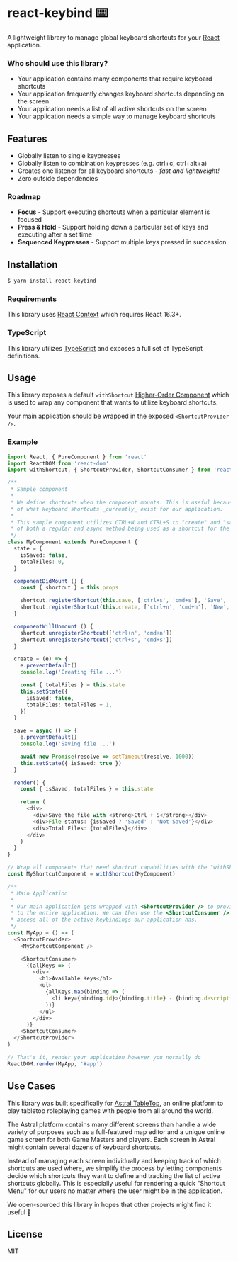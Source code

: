 # react-keybind ⌨️

A lightweight library to manage global keyboard shortcuts for your [React](https://reactjs.org)
application.

### Who should use this library?

 * Your application contains many components that require keyboard shortcuts
 * Your application frequently changes keyboard shortcuts depending on the screen
 * Your application needs a list of all active shortcuts on the screen
 * Your application needs a simple way to manage keyboard shortcuts

## Features

 * Globally listen to single keypresses
 * Globally listen to combination keypresses (e.g. ctrl+c, ctrl+alt+a)
 * Creates one listener for all keyboard shortcuts - _fast and lightweight!_
 * Zero outside dependencies

### Roadmap

 * **Focus** - Support executing shortcuts when a particular element is focused
 * **Press & Hold** - Support holding down a particular set of keys and executing after a set time
 * **Sequenced Keypresses** - Support multiple keys pressed in succession

## Installation

```bash
$ yarn install react-keybind
```

### Requirements

This library uses [React Context](https://reactjs.org/docs/context.html) which requires React 16.3+.

### TypeScript

This library utilizes [TypeScript](https://www.typescriptlang.org/) and exposes a full set of
TypeScript definitions.

## Usage

This library exposes a default `withShortcut`
[Higher-Order Component](https://reactjs.org/docs/higher-order-components.html) which is used to
wrap any component that wants to utilize keyboard shortcuts.

Your main application should be wrapped in the exposed `<ShortcutProvider />`.

### Example

```typescript
import React, { PureComponent } from 'react'
import ReactDOM from 'react-dom'
import withShortcut, { ShortcutProvider, ShortcutConsumer } from 'react-keybind'

/**
 * Sample component
 *
 * We define shortcuts when the component mounts. This is useful because we can globally keep track
 * of what keyboard shortcuts _currently_ exist for our application.
 *
 * This sample component utilizes CTRL+N and CTRL+S to "create" and "save" files. It shows the usage
 * of both a regular and async method being used as a shortcut for the app.
 */
class MyComponent extends PureComponent {
  state = {
    isSaved: false,
    totalFiles: 0,
  }

  componentDidMount () {
    const { shortcut } = this.props

    shortcut.registerShortcut(this.save, ['ctrl+s', 'cmd+s'], 'Save', 'Save a file')
    shortcut.registerShortcut(this.create, ['ctrl+n', 'cmd+n'], 'New', 'Create a new file')
  }

  componentWillUnmount () {
    shortcut.unregisterShortcut(['ctrl+n', 'cmd+n'])
    shortcut.unregisterShortcut(['ctrl+s', 'cmd+s'])
  }

  create = (e) => {
    e.preventDefault()
    console.log('Creating file ...')

    const { totalFiles } = this.state
    this.setState({
      isSaved: false,
      totalFiles: totalFiles + 1,
    })
  }

  save = async () => {
    e.preventDefault()
    console.log('Saving file ...')

    await new Promise(resolve => setTimeout(resolve, 1000))
    this.setState({ isSaved: true })
  }

  render() {
    const { isSaved, totalFiles } = this.state

    return (
      <div>
        <div>Save the file with <strong>Ctrl + S</strong></div>
        <div>File status: {isSaved ? 'Saved' : 'Not Saved'}</div>
        <div>Total Files: {totalFiles}</div>
      </div>
    )
  }
}

// Wrap all components that need shortcut capabilities with the "withShortcut" HOC
const MyShortcutComponent = withShortcut(MyComponent)

/**
 * Main Application
 *
 * Our main application gets wrapped with <ShortcutProvider /> to provide shortcut functionality
 * to the entire application. We can then use the <ShortcutConsumer /> in any child component to
 * access all of the active keybindings our application has.
 */
const MyApp = () => (
  <ShortcutProvider>
    <MyShortcutComponent />

    <ShortcutConsumer>
      {(allKeys => (
        <div>
          <h1>Available Keys</h1>
          <ul>
            {allKeys.map(binding => (
              <li key={binding.id}>{binding.title} - {binding.description}</li>
            ))}
          </ul>
        </div>
      )}
    <ShortcutConsumer>
  </ShortcutProvider>
)

// That's it, render your application however you normally do
ReactDOM.render(MyApp, '#app')
```

## Use Cases

This library was built specifically for [Astral TableTop](https://www.astraltabletop.com), an
online platform to play tabletop roleplaying games with people from all around the world.

The Astral platform contains many different screens than handle a wide variety of purposes such as
a full-featured map editor and a unique online game screen for both Game Masters and players. Each
screen in Astral might contain several dozens of keyboard shortcuts.

Instead of managing each screen individually and keeping track of which shortcuts are used where,
we simplify the process by letting components decide which shortcuts they want to define and
tracking the list of active shortcuts globally. This is especially useful for rendering a quick
"Shortcut Menu" for our users no matter where the user might be in the application.

We open-sourced this library in hopes that other projects might find it useful 💙

## License

MIT
